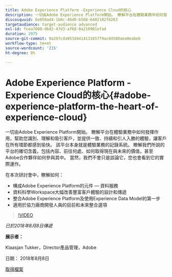 ```yaml
---
title: Adobe Experience Platform -Experience Cloud的核心
description: 一切由Adobe Experience Platform開始。 瞭解平台在體驗業務中如何發揮作用，幫助您識別、理解和吸引客戶，並提供一致、持續和引人入勝的體驗，讓客戶在所有環節都感到愉快。
discoiquuid: 6e050ad4-1b0c-46d0-b588-6402102f0263
targetaudience: target-audience advanced
exl-id: fcea7000-dbd2-47d3-af68-0a210901efa4
duration: 2975
source-git-commit: 9a297cda953d4414131657f9ac84580aea0eabeb
workflow-type: tm+mt
source-wordcount: '215'
ht-degree: 0%

---
```


# Adobe Experience Platform -Experience Cloud的核心{#adobe-experience-platform-the-heart-of-experience-cloud}

一切由Adobe Experience Platform開始。 瞭解平台在體驗業務中如何發揮作用，幫助您識別、理解和吸引客戶，並提供一致、持續和引人入勝的體驗，讓客戶在所有環節都感到愉快。 該平台本身就是體驗業務的記錄系統。  瞭解我們所說的平台的確切含義，包括內容、前往何處、如何取得現在與未來的價值，甚至Adobe合作夥伴如何參與其中。 當然，我們不會只是談論它，您也會看到它的實際運作。

在本次研討會中，瞭解如何：

* 構成Adobe Experience Platform的元件 — 資料服務
* 資料科學Workspace大幅改善豐富客戶體驗的設計和傳遞
* 整合Adobe Experience Platform及使用Experience Data Model的第一步
* 適用於協力廠商開發人員的目前和未來整合選項

>[!VIDEO](https://video.tv.adobe.com/v/23270/?quality=9)

*已於2018年8月8日傳遞*

**展示者：**

Klaasjan Tukker，Director產品管理，Adobe

日期： 2018年8月8日

[取得檔案](assets/20180808-gems-adobe+cloud+platform-experience+system+of+record-1.pdf)

<!--
[Get back to the Overview](https://helpx.adobe.com/experience-manager/kt/eseminars/gems/aem-index.html)
-->
